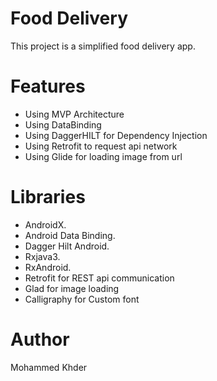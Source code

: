 # Food Delivery
This project is a simplified food delivery app.

# Features
- Using MVP Architecture
- Using DataBinding 
- Using DaggerHILT for Dependency Injection
- Using Retrofit to request api network
- Using Glide for loading image from url

# Libraries
- AndroidX.
- Android Data Binding.
- Dagger Hilt Android.
- Rxjava3.
- RxAndroid.
- Retrofit for REST api communication
- Glad for image loading
- Calligraphy for Custom font

# Author
Mohammed Khder

